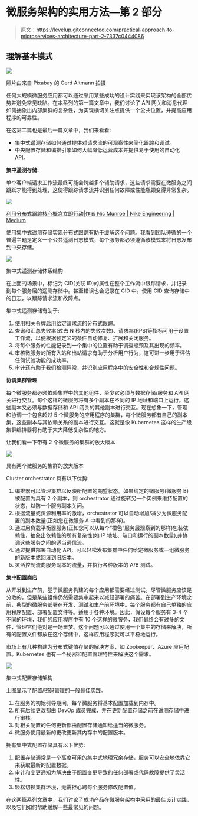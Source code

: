 # 微服务架构的实用方法—第 2 部分

> 原文：<https://levelup.gitconnected.com/practical-approach-to-microservices-architecture-part-2-7337c0444086>

## 理解基本模式

![](img/7c1a771d090de36837634ea00a754b8a.png)

照片由来自 Pixabay 的 Gerd Altmann 拍摄

任何大规模微服务应用都可以通过采用某些成功的设计实践来实现该架构的全部优势并避免常见缺陷。在本系列的第一篇文章中，我们讨论了 API 网关和消息代理如何抽象出内部集群的复杂性，为实现横切关注点提供一个公共位置，并提高应用程序的可靠性。

在这第二篇也是最后一篇文章中，我们来看看:

*   集中式遥测存储如何通过提供对请求流的可观察性来简化跟踪和调试。
*   中央配置存储和编排引擎如何大幅降低运营成本并提供易于使用的自动化 API。

**集中遥测存储:**

单个客户端请求工作流最终可能会跨越多个辅助请求，这些请求需要在微服务之间跳跃才能得到处理，这使得跟踪请求流并识别任何故障或性能瓶颈变得非常复杂。

![](img/7c3d67fc68ea2cfabaa451177855dfe3.png)

[利用分布式跟踪核心概念立即行动|作者 Nic Munroe | Nike Engineering | Medium](https://medium.com/nikeengineering/hit-the-ground-running-with-distributed-tracing-core-concepts-ff5ad47c7058)

使用集中式遥测存储实现分布式跟踪有助于缓解这个问题。我看到团队遵循的一个普遍主题是定义一个公共遥测日志模式，每个服务都必须遵循该模式来将日志发布到中央存储。

![](img/8f12c231056d39f58b4f5d6d6dba5cdf.png)

集中式遥测存储体系结构

在上面的场景中，标记为 CID(关联 ID)的属性在整个工作流中跟踪请求，并记录到每个服务层的遥测存储中。甚至错误也会记录在 CID 中。使用 CID 查询存储中的日志，以跟踪请求流和故障点。

集中式遥测存储有助于:

1.  使用相关令牌启用给定请求流的分布式跟踪。
2.  查询和汇总失败率(过去 N 秒内的失败次数)、请求率(RPS)等指标可用于设置工作流，以便根据预定义的条件自动修复、扩展和关闭服务。
3.  将每个服务的性能记录到一个集中的位置有助于调查瓶颈及其出现的频率。
4.  审核微服务的所有入站和出站请求有助于分析用户行为，这可进一步用于评估任何试验功能的成功率。
5.  审计还有助于我们检测异常，并识别应用程序中的安全性和合规性问题。

**协调集群管理**

每个微服务都必须依赖集群中的其他组件，至少它必须与数据存储/服务和 API 网关进行交互。每个这样的微服务将有多个副本在不同的 IP 地址和端口上运行。这些副本又必须与数据存储和 API 网关的其他副本进行交互。现在想象一下，管理和协调一个包含超过 5 个微服务的应用程序的集群，每个微服务都有自己的副本集，这些副本与其依赖关系的副本进行交互。这就是像 Kubernetes 这样的生产级集群编排器将有助于大大降低复杂性的地方。

让我们看一下带有 2 个微服务的集群的放大版本

![](img/3d3aa44270ce8100f1c7d55acc2f35bb.png)

具有两个微服务的集群的放大版本

Cluster orchestrator 具有以下优势:

1.  编排器可以管理集群以反映所配置的期望状态。如果给定的微服务(微服务 B)被配置为具有 2 个副本，则 orchestrator 通过旋转另一个实例来维持配置的状态，以防一个服务副本关闭。
2.  根据流量或资源利用率的激增，orchestrator 可以自动增加/减少为微服务配置的副本数量(正如您在微服务 A 中看到的那样)。
3.  通过用负载平衡器服务(正如您可以从每个“橙色”服务层观察到的那样)包装依赖性，抽象出依赖性的所有复杂性(如 IP 地址、端口和运行的副本数量),并协调这些服务之间的适当通信流。
4.  通过提供部署自动化 API，可以轻松发布集群中任何给定微服务或一组微服务的新版本或回滚到旧版本。
5.  灵活控制流向服务副本的流量，并执行各种版本的 A/B 测试。

**集中配置商店**

从开发到生产前，基于微服务构建的每个应用都需要经过测试。尽管微服务应该是分散的，但是某些组件仍然需要集中起来以减轻部署的痛苦。在部署到生产环境之前，典型的微服务部署在开发、测试和生产前环境中。每个服务都有自己单独的应用程序配置、部署配置文件等。适用于各种环境。因此，假设每个服务有 3-4 个不同的环境，我们的应用程序中有 10 个这样的微服务，我们最终会有过多的文件，管理它们绝对是一场噩梦。这个问题可以通过使用一个集中的存储来解决，所有的配置文件都放在这个存储中，这样应用程序就可以平稳地运行。

市场上有几种构建为分布式键值存储的解决方案，如 Zookeeper、Azure 应用配置。Kubernetes 也有一个秘密和配置管理特性来解决这个需求。

![](img/4f65d7b89b1f075db2feaed0c0090c28.png)

集中式配置存储架构

上图显示了配置/密码管理的一般最佳实践。

1.  在服务的初始引导期间，每个微服务将基本配置加载到内存中。
2.  所有后续更改都由 DevOp 成员完成，并在更新配置存储之前在遥测存储中进行审核。
3.  对相关配置的任何更新都由配置存储通知给适当的微服务。
4.  微服务使用最新的更改更新其内存中的配置版本。

拥有集中式配置存储具有以下优势:

1.  配置存储通常是一个高度可用的集中式地理冗余存储，服务可以安全地依靠它来获取最新的配置数据。
2.  审计和变更通知为解决由于配置变更导致的任何部署或代码故障提供了灵活性。
3.  轻松切换集群环境，无需担心跨每个服务修改配置值。

在这两篇系列文章中，我们讨论了成功产品在微服务架构中采用的最佳设计实践，以及它们如何帮助缓解一些最常见的问题。
